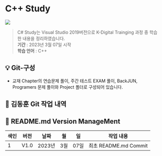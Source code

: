 # C++ Study

<img src="https://capsule-render.vercel.app/api?type=wave&color=auto&height=300&section=header&text=Cplusplus%20Study&fontSize=90" />

> C# Study는 Visual Studio 2019버전으로 K-Digital Trainging 과정 중 학습한 내용을 정리하였습니다.
<br/> **기간** : 2023년 3월 07일 시작
<br/> **학습 언어**    : C++

:bulb:   Git-구성
------------------------
* 교재 Chapter의 연습문제 풀이, 주간 테스트 EXAM 풀이, BackJUN, Programers 문제 풀이와 Project 폴더로 구성되어 있습니다. 

💾 김동훈 Git 작업 내역
------------------------


:nail_care: README.md Version ManageMent
------------------------

색인|버전|날짜|월|일|작업 내용
---|---|---|---|---|---|
1|V1.0|2023년|3월|07일|최초 README.md Commit

